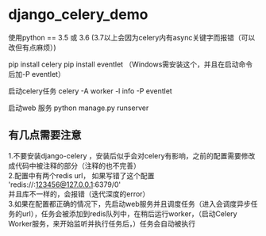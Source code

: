 # django_celery_demo

使用python == 3.5 或 3.6  (3.7以上会因为celery内有async关键字而报错（可以改但有点麻烦）)

pip install celery
pip install eventlet  （Windows需安装这个，并且在启动命令后加-P eventlet）


启动celery任务
celery -A <project-name> worker -l info -P eventlet

启动web 服务
python manage.py runserver



## 有几点需要注意
1.不要安装django-celery ，安装后似乎会对celery有影响，之前的配置需要修改成代码中被注释的部分（注释的也不完善）\
2.配置中有两个redis url， 如果写错了这个配置  'redis://:123456@127.0.0.1:6379/0'\
        并且库不一样的，会报错（迭代深度的error）\
3.如果在配置都正确的情况下，先启动web服务并且调度任务（进入会调度异步任务的url），任务会被添加到redis队列中，在稍后运行worker，（启动Celery Worker服务，来开始监听并执行任务后，）任务会自动被执行

